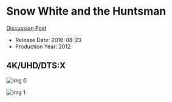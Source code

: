 # Snow White and the Huntsman

[Discussion Post](https://www.avsforum.com/threads/bass-eq-for-filtered-movies.2995212/post-56893620)

* Release Date: 2016-08-23
* Production Year: 2012

## 4K/UHD/DTS:X

![img 0](https://i.imgur.com/zoQKXmo.jpg)

![img 1](https://i.imgur.com/x1WKHdY.jpg)

